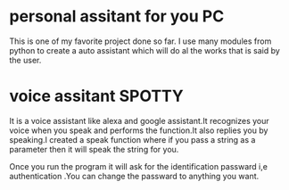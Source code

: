 # personal assitant for you PC
This is one of my favorite project done so far. I use many modules from python to create a auto assistant which will do al the works that is said by the user.


# voice assitant SPOTTY
It is a voice assistant like alexa and google assistant.It recognizes your voice when you speak and performs the function.It also replies you by speaking.I created a speak function where if you pass a string as a parameter then it will speak the string for you.

Once you run the program it will ask for the identification passward i,e authentication .You can change the passward to anything you want.

 
